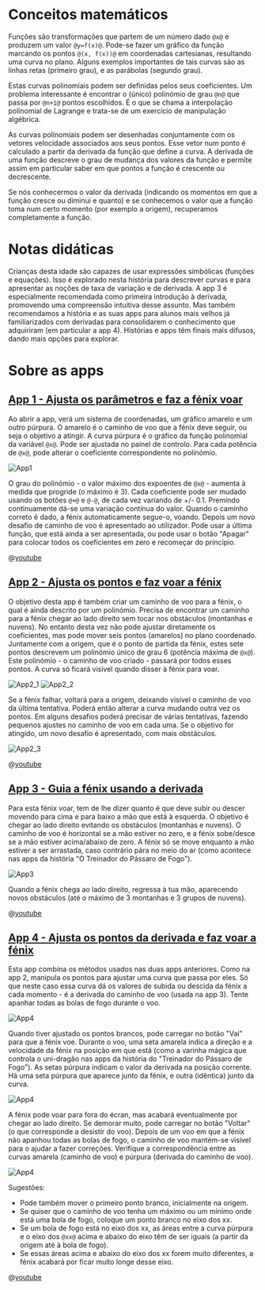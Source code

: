 # Conceitos matemáticos
Funções são transformações que partem de um número dado `@x@` e produzem um valor `@y=f(x)@`. Pode-se fazer um gráfico da função marcando os pontos `@(x, f(x))@` em coordenadas cartesianas, resultando uma curva no plano. Alguns exemplos importantes de tais curvas são as linhas retas (primeiro grau), e as parábolas (segundo grau).

Estas curvas polinomiais podem ser definidas pelos seus coeficientes. Um problema interessante é encontrar o (único) polinómio de grau `@n@` que passa por `@n+1@` pontos escolhidos. É o que se chama a interpolação polinomial de Lagrange e trata-se de um exercício de manipulação algébrica.

As curvas polinomiais podem ser desenhadas conjuntamente com os vetores velocidade associados aos seus pontos. Esse vetor num ponto é calculado a partir da derivada da função que define a curva. A derivada de uma função descreve o grau de mudança dos valores da função e permite assim em particular saber em que pontos a função é crescente ou decrescente.

Se nós conhecermos o valor da derivada (indicando os momentos em que a função cresce ou diminui e quanto)  e se conhecemos o valor que a função toma num certo momento (por exemplo a origem), recuperamos completamente a função.

# Notas didáticas
Crianças desta idade são capazes de usar expressões simbólicas (funções e equações). Isso é explorado nesta história para descrever curvas e para apresentar as noções de taxa de variação e de derivada. A app 3 é especialmente recomendada como primeira introdução à derivada, promovendo uma compreensão intuitiva desse assunto. Mas também recomendamos a história e as suas apps para alunos mais velhos já familiarizados com derivadas para consolidarem o conhecimento que adquiriram (em particular a app 4). Histórias e apps têm finais mais difusos, dando mais opções para explorar.

# Sobre as apps

## [App 1 - Ajusta os parâmetros e faz a fénix voar]($HUB_URL/pt/apps/?appNumber=0&story=fire-3)

Ao abrir a app, verá um sistema de coordenadas, um gráfico amarelo e um outro púrpura. O amarelo é o caminho de voo que a fénix deve seguir, ou seja o objetivo a atingir. A curva púrpura é o gráfico da função polinomial da variável `@x@`. Pode ser ajustada no painel de controlo. Para cada potência de `@x@`, pode alterar o coeficiente correspondente no polinómio.

![App1](stories/fire-3/img/_align-center_/app1-pt.png)

O grau do polinómio - o valor máximo dos expoentes de `@x@` - aumenta à medida que progride (o máximo é 3). Cada coeficiente pode ser mudado usando os botões `@+@` e `@-@`, de cada vez variando de +/- 0.1. Premindo continuamente dá-se uma variação contínua do valor. Quando o caminho correto é dado, a fénix automaticamente segue-o, voando. Depois um novo desafio de caminho de voo é apresentado ao utilizador. Pode usar a última função, que está ainda a ser apresentada, ou pode usar o botão "Apagar" para colocar todos os coeficientes em zero e recomeçar do princípio.

@[youtube](Vgkz6XrMVIM?_align-center_)

## [App 2 - Ajusta os pontos e faz voar a fénix]($HUB_URL/pt/apps/?appNumber=1&story=fire-3)

O objetivo desta app é também criar um caminho de voo para a fénix, o qual é ainda descrito por um polinómio. Precisa de encontrar um caminho para a fénix chegar ao lado direito sem tocar nos obstáculos (montanhas e nuvens). No entanto desta vez não pode ajustar diretamente os coeficientes, mas pode mover seis pontos (amarelos) no plano coordenado. Juntamente com a origem, que é o ponto de partida da fénix, estes sete pontos descrevem um polinómio único de grau 6 (potência máxima de `@x@`). Este polinómio - o caminho de voo criado - passará por todos esses pontos. A curva só ficará visível quando disser à fénix para voar.

![App2_1](stories/fire-3/img/2_1.png)
![App2_2](stories/fire-3/img/2_2.png)

Se a fénix falhar, voltará para a origem, deixando visível o caminho de voo da última tentativa. Poderá então alterar a curva mudando outra vez os pontos. Em alguns desafios poderá precisar de várias tentativas, fazendo pequenos ajustes no caminho de voo em cada uma. Se o objetivo for atingido, um novo desafio é apresentado, com mais obstáculos.

![App2_3](stories/fire-3/img/_align-center_/2_3.png)

@[youtube](4tz4YHZZWYY?_align-center_)

## [App 3 - Guia a fénix usando a derivada]($HUB_URL/pt/apps/?appNumber=2&story=fire-3)

Para esta fénix voar, tem de lhe dizer quanto é que deve subir ou descer movendo para cima e para baixo a mão que está à esquerda. O objetivo é chegar ao lado direito evitando os obstáculos (montanhas e nuvens). O caminho de voo é horizontal se a mão estiver no zero, e a fénix sobe/desce se a mão estiver acima/abaixo de zero. A fénix só se move enquanto a mão estiver a ser arrastada, caso contrário pára no meio do ar (como acontece nas apps da história "O Treinador do Pássaro de Fogo").

![App3](stories/fire-3/img/_align-center_/3.png)

Quando a fénix chega ao lado direito, regressa à tua mão, aparecendo novos obstáculos (até o máximo de 3 montanhas e 3 grupos de nuvens).

@[youtube](xu9rp0zH3vQ?_align-center_)

## [App 4 - Ajusta os pontos da derivada e faz voar a fénix]($HUB_URL/pt/apps/?appNumber=3&story=fire-3)

Esta app combina os métodos usados nas duas apps anteriores. Como na app 2, manipula os pontos para ajustar uma curva que passa por eles. Só que neste caso essa curva dá os valores de subida ou descida da fénix a cada momento - é a derivada do caminho de voo (usada na app 3). Tente apanhar todas as bolas de fogo durante o voo.

![App4](stories/fire-3/img/_align-center_/4_1.png)

Quando tiver ajustado os pontos brancos, pode carregar no botão "Vai" para que a fénix voe. Durante o voo, uma seta amarela indica a direção e a velocidade da fénix na posição em que está (como a varinha mágica que controla o uni-dragão nas apps da história do "Treinador do Pássaro de Fogo"). As setas púrpura indicam o valor da derivada na posição corrente. Há uma seta púrpura que aparece junto da fénix, e outra (idêntica) junto da curva.

![App4](stories/fire-3/img/_align-center_/4_2-pt.png)

A fénix pode voar para fora do écran, mas acabará eventualmente por chegar ao lado direito. Se demorar muito, pode carregar no botão "Voltar" (o que corresponde a desistir do voo). Depois de um voo em que a fénix não apanhou todas as bolas de fogo, o caminho de voo mantém-se visível para o ajudar a fazer correções. Verifique a correspondência entre as curvas amarela (caminho de voo) e púrpura (derivada do caminho de voo).

![App4](stories/fire-3/img/_align-center_/4_3.png)

Sugestões:
* Pode também mover o primeiro ponto branco, inicialmente na origem.
* Se quiser que o caminho de voo tenha um máximo ou um mínimo onde está uma bola de fogo, coloque um ponto branco no eixo dos xx.
* Se um bola de fogo está  no eixo dos xx, as áreas entre a curva púrpura e o eixo dos `@xx@` acima e abaixo do eixo têm de ser iguais (a partir da origem até à bola de fogo).
* Se essas áreas acima e abaixo do eixo dos xx forem muito diferentes, a fénix acabará por ficar muito longe desse eixo.

@[youtube](-z5_LG3fgTY?_align-center_)


